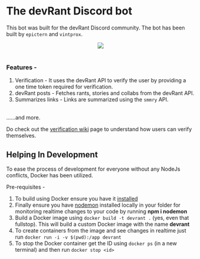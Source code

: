 # The devRant Discord bot

This bot was built for the devRant Discord community. The bot has been built by `epictern` and `vintprox`.

<div align="center">
<img src="https://apprecs.org/gp/images/app-icons/300/0f/com.hexicallabs.devrant.jpg">
</div>
<br>

### **Features -**
1. Verification - It uses the devRant API to verify the user by providing a one time token required for verification.
2. devRant posts - Fetches rants, stories and collabs from the devRant API.
3. Summarizes links - Links are summarized using the `smmry` API.
<br>
......and more.

Do check out the [verification wiki](https://github.com/anjannair/Devrant-Discord-Bot/wiki/How-To-Verify-Yourself) page to understand how users can verify themselves.

## Helping In Development
To ease the process of development for everyone without any NodeJs conflicts, Docker has been utilized.

Pre-requisites -
1. To build using Docker ensure you have it [installed](https://docs.docker.com/get-docker/)
2. Finally ensure you have [nodemon](https://nodemon.io/) installed locally in your folder for monitoring realtime changes to your code by running **npm i nodemon**
3. Build a Docker image using `docker build -t devrant .` (yes, even that fullstop). This will build a custom Docker image with the name **devrant**
4. To create containers from the image and see changes in realtime just run `docker run -i -v $(pwd):/app devrant`
5. To stop the Docker container get the ID using `docker ps` (in a new terminal) and then run `docker stop <id>`